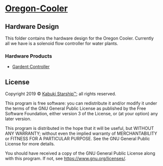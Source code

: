 # [Oregon-Cooler](../readme.md)

## Hardware Design

This folder contains the hardware design for the Oregon Cooler. Currently all we have is a solenoid flow controller for water plants.

### Hardware Products

* [Gardent Controller](./garden_controller/readme.md)

## License

Copyright 2019 © [Kabuki Starship™](https://kabukistarship.com); all rights reserved.

This program is free software: you can redistribute it and/or modify it under the terms of the GNU General Public License as published by the Free Software Foundation, either version 3 of the License, or (at your option) any later version.

This program is distributed in the hope that it will be useful, but WITHOUT ANY WARRANTY; without even the implied warranty of MERCHANTABILITY or FITNESS FOR A PARTICULAR PURPOSE.  See the GNU General Public License for more details.

You should have received a copy of the GNU General Public License along with this program.  If not, see <https://www.gnu.org/licenses/>.
